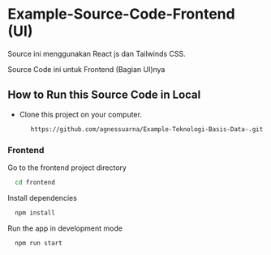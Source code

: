 # Example-Source-Code-Frontend (UI)

Source ini menggunakan React js dan Tailwinds CSS.

Source Code ini untuk Frontend (Bagian UI)nya

## How to Run this Source Code in Local 
- Clone this project on your computer.
  ```bash
     https://github.com/agnessuarna/Example-Teknologi-Basis-Data-.git
   ```
### Frontend

Go to the frontend project directory

```bash
  cd frontend
```

Install dependencies

```bash
  npm install
```

Run the app in development mode

```bash
  npm run start
```
